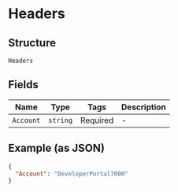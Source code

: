 
# Headers

## Structure

`Headers`

## Fields

| Name | Type | Tags | Description |
|  --- | --- | --- | --- |
| `Account` | `string` | Required | - |

## Example (as JSON)

```json
{
  "Account": "DeveloperPortal7000"
}
```


